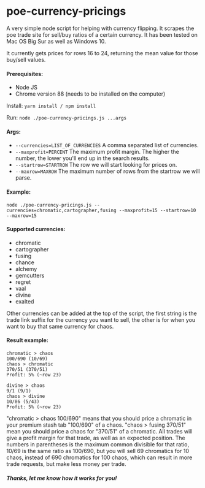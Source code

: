 # poe-currency-pricings

A very simple node script for helping with currency flipping. It scrapes the poe trade site for sell/buy ratios of a certain currency. It has been tested on Mac OS Big Sur as well as Windows 10.

It currently gets prices for rows 16 to 24, returning the mean value for those buy/sell values.

#### Prerequisites:
- Node JS
- Chrome version 88 (needs to be installed on the computer)

Install: `yarn install / npm install`

Run: `node ./poe-currency-pricings.js ...args`

#### Args:
- `--currencies=LIST_OF_CURRENCIES` A comma separated list of currencies.
- `--maxprofit=PERCENT` The maximum profit margin. The higher the number, the lower you'll end up in the search results.
- `--startrow=STARTROW` The row we will start looking for prices on.
- `--maxrow=MAXROW` The maximum number of rows from the startrow we will parse.

#### Example:
`node ./poe-currency-pricings.js --currencies=chromatic,cartographer,fusing --maxprofit=15 --startrow=10 --maxrow=15`

#### Supported currencies:
- chromatic
- cartographer
- fusing
- chance
- alchemy
- gemcutters
- regret
- vaal
- divine
- exalted

Other currencies can be added at the top of the script, the first string is the trade link suffix for the currency you want to sell, the other is for when you want to buy that same currency for chaos.

#### Result example:

```
chromatic > chaos
100/690 (10/69)
chaos > chromatic
370/51 (370/51)
Profit: 5% (~row 23)

divine > chaos
9/1 (9/1)
chaos > divine
10/86 (5/43)
Profit: 5% (~row 23)
```

"chromatic > chaos 100/690" means that you should price a chromatic in your premium stash tab "100/690" of a chaos. "chaos > fusing 370/51" mean you should price a chaos for "370/51" of a chromatic. All trades will give a profit margin for that trade, as well as an expected position. The numbers in parentheses is the maximum common divisible for that ratio, 10/69 is the same ratio as 100/690, but you will sell 69 chromatics for 10 chaos, instead of 690 chromatics for 100 chaos, which can result in more trade requests, but make less money per trade.

##### Thanks, let me know how it works for you!
